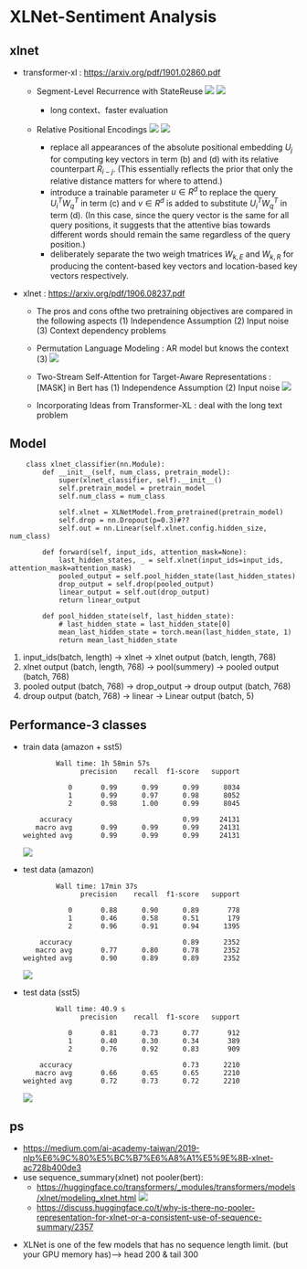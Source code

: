 # XLNet-Sentiment Analysis
## xlnet
* transformer-xl : https://arxiv.org/pdf/1901.02860.pdf

    * Segment-Level Recurrence with StateReuse
    ![](https://i.imgur.com/mp5g8yB.png)
    ![](https://i.imgur.com/dznETZc.png)
        *  long  context、faster evaluation

    *  Relative Positional Encodings
        ![](https://i.imgur.com/cNO7IjB.png)
        ![](https://i.imgur.com/BWjR2fC.png)
        * replace all appearances of the absolute positional embedding $U_j$ for computing key vectors in term (b) and (d) with its relative counterpart $R_{i−j}$. (This essentially reflects the prior that only the relative distance matters for where to attend.)
        * introduce  a  trainable  parameter $u∈R^d$ to replace the query $U^T_i W^T_q$ in term (c) and $v∈R^d$ is added to substitute $U^T_iW^T_q$ in term (d). (In this case, since the query vector is the same for all query positions, it suggests that the attentive bias towards different words should remain the same regardless of the query position.)
        * deliberately separate the two weigh tmatrices $W_{k,E}$ and $W_{k,R}$ for  producing  the content-based  key  vectors  and  location-based key vectors respectively.

* xlnet : https://arxiv.org/pdf/1906.08237.pdf 
    * The pros and cons ofthe two pretraining objectives are compared in the following aspects (1) Independence Assumption (2) Input  noise (3) Context dependency problems

    * Permutation Language Modeling : AR model but knows the context (3)
    ![](https://i.imgur.com/qwJDtrk.png)

    * Two-Stream Self-Attention for Target-Aware Representations : [MASK] in Bert has (1) Independence Assumption (2) Input  noise
    ![](https://i.imgur.com/EElenPc.png)

    *  Incorporating Ideas from Transformer-XL : deal with the long text problem

## Model
```
    class xlnet_classifier(nn.Module):
        def __init__(self, num_class, pretrain_model):
            super(xlnet_classifier, self).__init__()
            self.pretrain_model = pretrain_model
            self.num_class = num_class

            self.xlnet = XLNetModel.from_pretrained(pretrain_model)
            self.drop = nn.Dropout(p=0.3)#??
            self.out = nn.Linear(self.xlnet.config.hidden_size, num_class)

        def forward(self, input_ids, attention_mask=None):
            last_hidden_states, _ = self.xlnet(input_ids=input_ids, attention_mask=attention_mask)
            pooled_output = self.pool_hidden_state(last_hidden_states)
            drop_output = self.drop(pooled_output)
            linear_output = self.out(drop_output)
            return linear_output

        def pool_hidden_state(self, last_hidden_state):
            # last_hidden_state = last_hidden_state[0]
            mean_last_hidden_state = torch.mean(last_hidden_state, 1)
            return mean_last_hidden_state
```
1. input_ids(batch, length) -> xlnet -> xlnet output (batch, length, 768)
2. xlnet output (batch, length, 768) -> pool(summery) -> pooled output (batch, 768)
3. pooled output (batch, 768) -> drop_output -> droup output (batch, 768)
4. droup output (batch, 768) -> linear -> Linear output (batch, 5)

##  Performance-3 classes
* train data (amazon + sst5)
    ```
            Wall time: 1h 58min 57s
                  precision    recall  f1-score   support

               0       0.99      0.99      0.99      8034
               1       0.99      0.97      0.98      8052
               2       0.98      1.00      0.99      8045

        accuracy                           0.99     24131
       macro avg       0.99      0.99      0.99     24131
    weighted avg       0.99      0.99      0.99     24131
    ```

    ![](https://i.imgur.com/mQisJv9.png)


* test data (amazon)
    ```
            Wall time: 17min 37s
                  precision    recall  f1-score   support

               0       0.88      0.90      0.89       778
               1       0.46      0.58      0.51       179
               2       0.96      0.91      0.94      1395

        accuracy                           0.89      2352
       macro avg       0.77      0.80      0.78      2352
    weighted avg       0.90      0.89      0.89      2352
    ```
    ![](https://i.imgur.com/ulwv87t.png)

* test data (sst5)
    ```
            Wall time: 40.9 s
                  precision    recall  f1-score   support

               0       0.81      0.73      0.77       912
               1       0.40      0.30      0.34       389
               2       0.76      0.92      0.83       909

        accuracy                           0.73      2210
       macro avg       0.66      0.65      0.65      2210
    weighted avg       0.72      0.73      0.72      2210
    ```
    ![](https://i.imgur.com/PoKAEIZ.png)

## ps
* https://medium.com/ai-academy-taiwan/2019-nlp%E6%9C%80%E5%BC%B7%E6%A8%A1%E5%9E%8B-xlnet-ac728b400de3
* use sequence_summary(xlnet) not pooler(bert):
    * https://huggingface.co/transformers/_modules/transformers/models/xlnet/modeling_xlnet.html
    ![](https://i.imgur.com/rRGTf9M.png)
    * https://discuss.huggingface.co/t/why-is-there-no-pooler-representation-for-xlnet-or-a-consistent-use-of-sequence-summary/2357
<!--     ![](https://i.imgur.com/dgaIAN2.png) -->
* XLNet is one of the few models that has no sequence length limit. (but your GPU memory has)--> head 200 & tail 300
    

